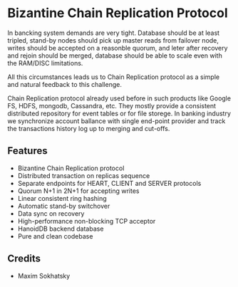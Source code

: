 Bizantine Chain Replication Protocol
====================================

In bancking system demands are very tight. Database
should be at least tripled, stand-by nodes should pick up
master reads from failover node, writes should be
accepted on a reasonble quorum, and leter after
recovery and rejoin should be merged, database
should be able to scale even with the RAM/DISC limitations.

All this circumstances leads us to Chain
Replication protocol as a simple and natural
feedback to this challenge.

Chain Replication protocol already used before
in such products like Google FS, HDFS, mongodb, Cassandra, etc.
They mostly provide a consistent distributed repository
for event tables or for file storege. In banking industry
we synchronize account ballance with single end-point provider
and track the transactions history log up to merging and cut-offs.

Features
--------

* Bizantine Chain Replication protocol
* Distributed transaction on replicas sequence
* Separate endpoints for HEART, CLIENT and SERVER protocols
* Quorum N+1 in 2N+1 for accepting writes
* Linear consistent ring hashing
* Automatic stand-by switchover
* Data sync on recovery
* High-performance non-blocking TCP acceptor
* HanoidDB backend database
* Pure and clean codebase

Credits
-------

* Maxim Sokhatsky
